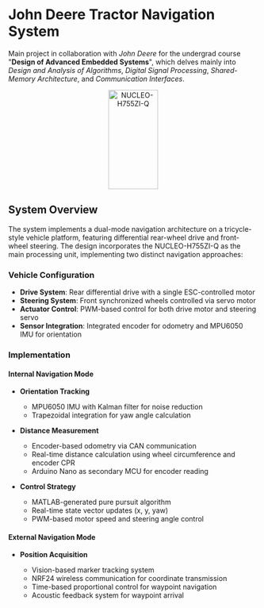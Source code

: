 # John Deere Tractor Navigation System

Main project in collaboration with *John Deere* for the undergrad course "**Design of Advanced Embedded Systems**", which delves mainly into *Design and Analysis of Algorithms*, *Digital Signal Processing*, *Shared-Memory Architecture*, and *Communication Interfaces*.

<p align="center">
  <img src="https://github.com/user-attachments/assets/b687bccc-9adf-476f-9d3e-f90a392c2321" alt = "NUCLEO-H755ZI-Q" width="100" height="200"/>
</p>

## System Overview

The system implements a dual-mode navigation architecture on a tricycle-style vehicle platform, featuring differential rear-wheel drive and front-wheel steering. The design incorporates the NUCLEO-H755ZI-Q as the main processing unit, implementing two distinct navigation approaches:

### Vehicle Configuration

- **Drive System**: Rear differential drive with a single ESC-controlled motor
- **Steering System**: Front synchronized wheels controlled via servo motor
- **Actuator Control**: PWM-based control for both drive motor and steering servo
- **Sensor Integration**: Integrated encoder for odometry and MPU6050 IMU for orientation

### Implementation

#### Internal Navigation Mode

- **Orientation Tracking**
  
  - MPU6050 IMU with Kalman filter for noise reduction
  - Trapezoidal integration for yaw angle calculation
  
- **Distance Measurement**

  - Encoder-based odometry via CAN communication
  - Real-time distance calculation using wheel circumference and encoder CPR
  - Arduino Nano as secondary MCU for encoder reading

- **Control Strategy**
  
  - MATLAB-generated pure pursuit algorithm
  - Real-time state vector updates (x, y, yaw)
  - PWM-based motor speed and steering angle control

#### External Navigation Mode

- **Position Acquisition**
  
  - Vision-based marker tracking system
  - NRF24 wireless communication for coordinate transmission
  - Time-based proportional control for waypoint navigation
  - Acoustic feedback system for waypoint arrival
